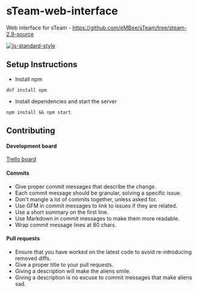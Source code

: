 # sTeam-web-interface

Web interface for sTeam - https://github.com/eMBee/sTeam/tree/steam-2.9-source

[![js-standard-style](https://img.shields.io/badge/code%20style-standard-brightgreen.svg?style=flat)](https://github.com/feross/standard)

## Setup Instructions

- Install npm

```
dnf install npm
```

- Install dependencies and start the server

```
npm install && npm start
```

## Contributing

#### Development board

[Trello board](https://trello.com/b/Jd3TJ9Ru/steam-web-interface-rewrite)


#### Commits

- Give proper commit messages that describe the change.
- Each commit message should be granular, solving a specific issue.
- Don't mangle a lot of commits together, unless asked for.
- Use GFM in commit messages to link to issues if they are related.
- Use a short summary on the first line.
- Use Markdown in commit messages to make them more readable.
- Wrap commit message lines at 80 chars.


#### Pull requests

- Ensure that you have worked on the latest code to avoid re-introducing removed diffs.
- Give a proper title to your pull requests.
- Giving a description will make the aliens smile.
- Giving a description is no excuse to commit messages that make aliens sad.
